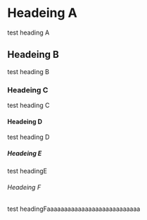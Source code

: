﻿# Headeing A
test heading A
## Headeing B
test heading B
### Headeing C
test heading C
#### Headeing D
test heading D
##### Headeing E
test headingE
###### Headeing F
test headingFaaaaaaaaaaaaaaaaaaaaaaaaaaa


